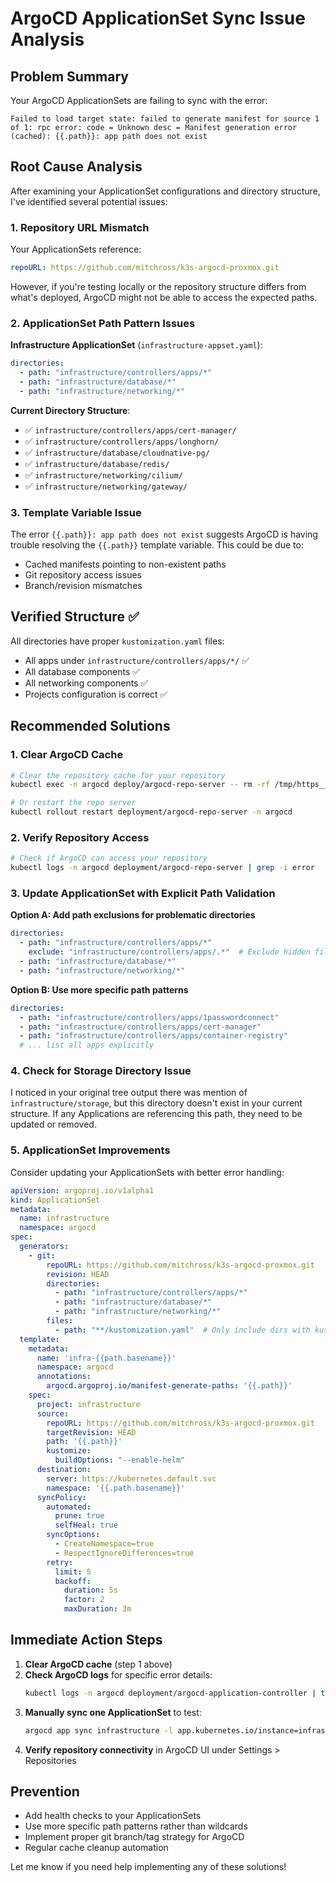 # ArgoCD ApplicationSet Sync Issue Analysis

## Problem Summary

Your ArgoCD ApplicationSets are failing to sync with the error:
```
Failed to load target state: failed to generate manifest for source 1 of 1: rpc error: code = Unknown desc = Manifest generation error (cached): {{.path}}: app path does not exist
```

## Root Cause Analysis

After examining your ApplicationSet configurations and directory structure, I've identified several potential issues:

### 1. **Repository URL Mismatch**
Your ApplicationSets reference:
```yaml
repoURL: https://github.com/mitchross/k3s-argocd-proxmox.git
```

However, if you're testing locally or the repository structure differs from what's deployed, ArgoCD might not be able to access the expected paths.

### 2. **ApplicationSet Path Pattern Issues**

**Infrastructure ApplicationSet** (`infrastructure-appset.yaml`):
```yaml
directories:
  - path: "infrastructure/controllers/apps/*"
  - path: "infrastructure/database/*"
  - path: "infrastructure/networking/*"
```

**Current Directory Structure**:
- ✅ `infrastructure/controllers/apps/cert-manager/`
- ✅ `infrastructure/controllers/apps/longhorn/`
- ✅ `infrastructure/database/cloudnative-pg/`
- ✅ `infrastructure/database/redis/`
- ✅ `infrastructure/networking/cilium/`
- ✅ `infrastructure/networking/gateway/`

### 3. **Template Variable Issue**
The error `{{.path}}: app path does not exist` suggests ArgoCD is having trouble resolving the `{{.path}}` template variable. This could be due to:

- Cached manifests pointing to non-existent paths
- Git repository access issues
- Branch/revision mismatches

## Verified Structure ✅

All directories have proper `kustomization.yaml` files:
- All apps under `infrastructure/controllers/apps/*/` ✅
- All database components ✅  
- All networking components ✅
- Projects configuration is correct ✅

## Recommended Solutions

### 1. **Clear ArgoCD Cache**
```bash
# Clear the repository cache for your repository
kubectl exec -n argocd deploy/argocd-repo-server -- rm -rf /tmp/https___github.com_mitchross_k3s-argocd-proxmox.git

# Or restart the repo server
kubectl rollout restart deployment/argocd-repo-server -n argocd
```

### 2. **Verify Repository Access**
```bash
# Check if ArgoCD can access your repository
kubectl logs -n argocd deployment/argocd-repo-server | grep -i error
```

### 3. **Update ApplicationSet with Explicit Path Validation**

**Option A: Add path exclusions for problematic directories**
```yaml
directories:
  - path: "infrastructure/controllers/apps/*"
    exclude: "infrastructure/controllers/apps/.*"  # Exclude hidden files
  - path: "infrastructure/database/*"
  - path: "infrastructure/networking/*"
```

**Option B: Use more specific path patterns**
```yaml
directories:
  - path: "infrastructure/controllers/apps/1passwordconnect"
  - path: "infrastructure/controllers/apps/cert-manager"
  - path: "infrastructure/controllers/apps/container-registry"
  # ... list all apps explicitly
```

### 4. **Check for Storage Directory Issue**

I noticed in your original tree output there was mention of `infrastructure/storage`, but this directory doesn't exist in your current structure. If any Applications are referencing this path, they need to be updated or removed.

### 5. **ApplicationSet Improvements**

Consider updating your ApplicationSets with better error handling:

```yaml
apiVersion: argoproj.io/v1alpha1
kind: ApplicationSet
metadata:
  name: infrastructure
  namespace: argocd
spec:
  generators:
    - git:
        repoURL: https://github.com/mitchross/k3s-argocd-proxmox.git
        revision: HEAD
        directories:
          - path: "infrastructure/controllers/apps/*"
          - path: "infrastructure/database/*"
          - path: "infrastructure/networking/*"
        files:
          - path: "**/kustomization.yaml"  # Only include dirs with kustomization.yaml
  template:
    metadata:
      name: 'infra-{{path.basename}}'
      namespace: argocd
      annotations:
        argocd.argoproj.io/manifest-generate-paths: '{{.path}}'
    spec:
      project: infrastructure
      source:
        repoURL: https://github.com/mitchross/k3s-argocd-proxmox.git
        targetRevision: HEAD
        path: '{{.path}}'
        kustomize:
          buildOptions: "--enable-helm"
      destination:
        server: https://kubernetes.default.svc
        namespace: '{{.path.basename}}'
      syncPolicy:
        automated:
          prune: true
          selfHeal: true
        syncOptions:
          - CreateNamespace=true
          - RespectIgnoreDifferences=true
        retry:
          limit: 5
          backoff:
            duration: 5s
            factor: 2
            maxDuration: 3m
```

## Immediate Action Steps

1. **Clear ArgoCD cache** (step 1 above)
2. **Check ArgoCD logs** for specific error details:
   ```bash
   kubectl logs -n argocd deployment/argocd-application-controller | tail -50
   ```
3. **Manually sync one ApplicationSet** to test:
   ```bash
   argocd app sync infrastructure -l app.kubernetes.io/instance=infrastructure
   ```
4. **Verify repository connectivity** in ArgoCD UI under Settings > Repositories

## Prevention

- Add health checks to your ApplicationSets
- Use more specific path patterns rather than wildcards
- Implement proper git branch/tag strategy for ArgoCD
- Regular cache cleanup automation

Let me know if you need help implementing any of these solutions!